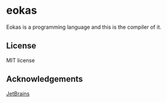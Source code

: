 # eokas
Eokas is a programming language and this is the compiler of it.

## License
MIT license

## Acknowledgements
[JetBrains](https://jb.gg/OpenSource) 
